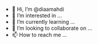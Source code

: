 - 👋 Hi, I’m @diaamahdi
- 👀 I’m interested in ...
- 🌱 I’m currently learning ...
- 💞️ I’m looking to collaborate on ...
- 📫 How to reach me ...

<!---
diaamahdi/diaamahdi is a ✨ special ✨ repository because its `README.md` (this file) appears on your GitHub profile.
You can click the Preview link to take a look at your changes.
--->
